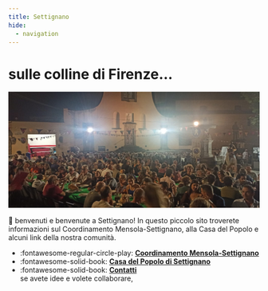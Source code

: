 ```yaml
---
title: Settignano
hide:
  - navigation
---
```

# sulle colline di Firenze...
![cena in piazza 2023](assets/img/foto-cena-piazza-2023.jpg)

👋 benvenuti e benvenute a Settignano! In questo piccolo sito troverete informazioni sul Coordinamento Mensola-Settignano, alla Casa del Popolo e alcuni link della nostra comunità.

<div class="grid cards" markdown>

- :fontawesome-regular-circle-play: **[Coordinamento Mensola-Settignano](./coordinamento.md)**
- :fontawesome-solid-book: **[Casa del Popolo di Settignano](./cdp.md)**    
- :fontawesome-solid-book: **[Contatti](https://github.com/settignano/settignano.org)**  
se avete idee e volete collaborare,
</div>

